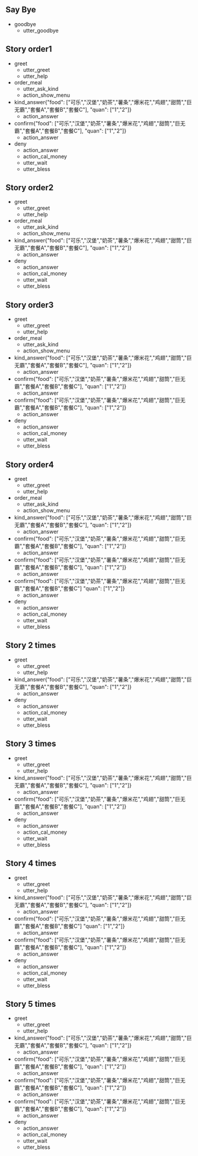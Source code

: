 ## Say Bye
* goodbye
  - utter_goodbye

## Story order1
* greet
    - utter_greet
    - utter_help
* order_meal
    - utter_ask_kind
    - action_show_menu
* kind_answer{"food": ["可乐","汉堡","奶茶","薯条","爆米花","鸡翅","甜筒","巨无霸","套餐A","套餐B","套餐C"], "quan": ["1","2"]}
    - action_answer
* confirm{"food": ["可乐","汉堡","奶茶","薯条","爆米花","鸡翅","甜筒","巨无霸","套餐A","套餐B","套餐C"], "quan": ["1","2"]}
    - action_answer
* deny
    - action_answer
    - action_cal_money
    - utter_wait
    - utter_bless

## Story order2
* greet
    - utter_greet
    - utter_help
* order_meal
    - utter_ask_kind
    - action_show_menu
* kind_answer{"food": ["可乐","汉堡","奶茶","薯条","爆米花","鸡翅","甜筒","巨无霸","套餐A","套餐B","套餐C"], "quan": ["1","2"]}
    - action_answer
* deny
    - action_answer
    - action_cal_money
    - utter_wait
    - utter_bless

## Story order3
* greet
    - utter_greet
    - utter_help
* order_meal
    - utter_ask_kind
    - action_show_menu
* kind_answer{"food": ["可乐","汉堡","奶茶","薯条","爆米花","鸡翅","甜筒","巨无霸","套餐A","套餐B","套餐C"], "quan": ["1","2"]}
    - action_answer
* confirm{"food": ["可乐","汉堡","奶茶","薯条","爆米花","鸡翅","甜筒","巨无霸","套餐A","套餐B","套餐C"], "quan": ["1","2"]}
    - action_answer
* confirm{"food": ["可乐","汉堡","奶茶","薯条","爆米花","鸡翅","甜筒","巨无霸","套餐A","套餐B","套餐C"], "quan": ["1","2"]}
    - action_answer
* deny
    - action_answer
    - action_cal_money
    - utter_wait
    - utter_bless


## Story order4
* greet
    - utter_greet
    - utter_help
* order_meal
    - utter_ask_kind
    - action_show_menu
* kind_answer{"food": ["可乐","汉堡","奶茶","薯条","爆米花","鸡翅","甜筒","巨无霸","套餐A","套餐B","套餐C"], "quan": ["1","2"]}
    - action_answer
* confirm{"food": ["可乐","汉堡","奶茶","薯条","爆米花","鸡翅","甜筒","巨无霸","套餐A","套餐B","套餐C"], "quan": ["1","2"]}
    - action_answer
* confirm{"food": ["可乐","汉堡","奶茶","薯条","爆米花","鸡翅","甜筒","巨无霸","套餐A","套餐B","套餐C"], "quan": ["1","2"]}
    - action_answer
* confirm{"food": ["可乐","汉堡","奶茶","薯条","爆米花","鸡翅","甜筒","巨无霸","套餐A","套餐B","套餐C"] "quan": ["1","2"]}
    - action_answer
* deny
    - action_answer
    - action_cal_money
    - utter_wait
    - utter_bless
    
## Story 2 times
* greet
    - utter_greet
    - utter_help
* kind_answer{"food": ["可乐","汉堡","奶茶","薯条","爆米花","鸡翅","甜筒","巨无霸","套餐A","套餐B","套餐C"], "quan": ["1","2"]}
    - action_answer
* deny
    - action_answer
    - action_cal_money
    - utter_wait
    - utter_bless
    
## Story 3 times
* greet
    - utter_greet
    - utter_help
* kind_answer{"food": ["可乐","汉堡","奶茶","薯条","爆米花","鸡翅","甜筒","巨无霸","套餐A","套餐B","套餐C"], "quan": ["1","2"]}
    - action_answer
* confirm{"food": ["可乐","汉堡","奶茶","薯条","爆米花","鸡翅","甜筒","巨无霸","套餐A","套餐B","套餐C"], "quan": ["1","2"]}
    - action_answer
* deny
    - action_answer
    - action_cal_money
    - utter_wait
    - utter_bless
    
## Story 4 times
* greet
    - utter_greet
    - utter_help
* kind_answer{"food": ["可乐","汉堡","奶茶","薯条","爆米花","鸡翅","甜筒","巨无霸","套餐A","套餐B","套餐C"], "quan": ["1","2"]}
    - action_answer
* confirm{"food": ["可乐","汉堡","奶茶","薯条","爆米花","鸡翅","甜筒","巨无霸","套餐A","套餐B","套餐C"] "quan": ["1","2"]}
    - action_answer
* confirm{"food": ["可乐","汉堡","奶茶","薯条","爆米花","鸡翅","甜筒","巨无霸","套餐A","套餐B","套餐C"], "quan": ["1","2"]}
    - action_answer
* deny
    - action_answer
    - action_cal_money
    - utter_wait
    - utter_bless

## Story 5 times
* greet
    - utter_greet
    - utter_help
* kind_answer{"food": ["可乐","汉堡","奶茶","薯条","爆米花","鸡翅","甜筒","巨无霸","套餐A","套餐B","套餐C"], "quan": ["1","2"]}
    - action_answer
* confirm{"food": ["可乐","汉堡","奶茶","薯条","爆米花","鸡翅","甜筒","巨无霸","套餐A","套餐B","套餐C"], "quan": ["1","2"]}
    - action_answer
* confirm{"food": ["可乐","汉堡","奶茶","薯条","爆米花","鸡翅","甜筒","巨无霸","套餐A","套餐B","套餐C"], "quan": ["1","2"]}
    - action_answer
* confirm{"food": ["可乐","汉堡","奶茶","薯条","爆米花","鸡翅","甜筒","巨无霸","套餐A","套餐B","套餐C"], "quan": ["1","2"]}
    - action_answer
* deny
    - action_answer
    - action_cal_money
    - utter_wait
    - utter_bless


